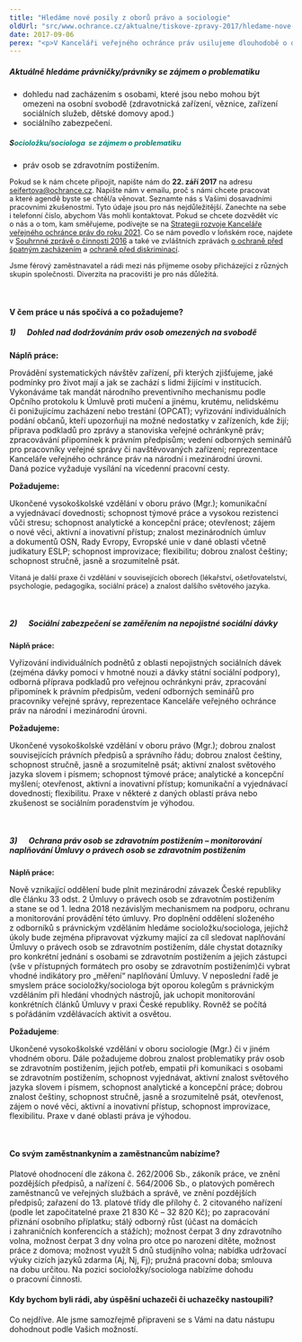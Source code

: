 ```yaml
---
title: "Hledáme nové posily z oborů právo a sociologie"
oldUrl: "src/www.ochrance.cz/aktualne/tiskove-zpravy-2017/hledame-nove-posily-z-oboru-pravo-a-sociologie"
date: 2017-09-06
perex: "<p>V Kanceláři veřejného ochránce práv usilujeme dlouhodobě o dobrou veřejnou správu a společnost bez předsudků. Snažíme se také předcházet špatnému zacházení s lidmi, kteří žijí v institucích. Od ledna 2018 budeme také systémově chránit práva osob s postižením. </p>"
---
```


<!-- imported from the old website -->

<h5>Aktuálně hledáme právničky/právníky se zájmem o problematiku</h5> <ul> <li>dohledu nad zacházením s osobami, které jsou nebo mohou být omezeni na osobní svobodě (zdravotnická zařízení, věznice, zařízení sociálních služeb, dětské domovy apod.) </li> <li>sociálního zabezpečení.</li></ul><h5><span style="background-color: initial; font-size: 12.8px;">S</span><span style="background-color: initial; font-size: 12.8px; color: rgb(0, 133, 118); font-weight: bold;">ocioložku/sociologa  se zájmem o problematiku</span></h5> <p></p><ul><li>práv osob se zdravotním postižením. </li></ul><p></p> <p><span style="font-size: 12.8px;">Pokud se k nám chcete připojit, napište nám do <b>22. září 2017</b> na adresu </span><a href="mailto:seifertova@ochrance.cz" style="font-size: 12.8px;">seifertova@ochrance.cz</a><span style="font-size: 12.8px;">. Napište nám v emailu, proč s námi chcete pracovat a které agendě byste se chtěl/a věnovat. Seznamte nás s Vašimi dosavadními pracovními zkušenostmi. Tyto údaje jsou pro nás nejdůležitější. Zanechte na sebe i telefonní číslo, abychom Vás mohli kontaktovat. Pokud se chcete dozvědět víc o nás a o tom, kam směřujeme, podívejte se na </span><a href="http://www.ochrance.cz/fileadmin/user_upload/Kancelar/strategie_KVOP_2016-2021.pdf" style="font-size: 12.8px;">Strategii rozvoje Kanceláře veřejného ochránce práv do roku 2021</a><span style="font-size: 12.8px;">. Co se nám povedlo v loňském roce, najdete v </span><a href="https://www.ochrance.cz/fileadmin/user_upload/zpravy_pro_poslaneckou_snemovnu/Vyrocni-zprava-2016_web.pdf" style="font-size: 12.8px;">Souhrnné zprávě o činnosti 2016</a><span style="font-size: 12.8px;"> a také ve zvláštních zprávách </span><a href="https://www.ochrance.cz/fileadmin/user_upload/ochrana_osob/Zpravy-vyrocni/2016-DET-vyrocni-zprava.pdf" style="font-size: 12.8px;">o ochraně před špatným zacházením</a><span style="font-size: 12.8px;"> a </span><a href="https://www.ochrance.cz/fileadmin/user_upload/DISKRIMINACE/Vyrocni_zpravy/2016-DIS-vyrocni-zprava.pdf" style="font-size: 12.8px;">ochraně před diskriminací</a><span style="font-size: 12.8px;">.</span></p> <p><span style="font-size: 12.8px;">Jsme férový zaměstnavatel a rádi mezi nás přijmeme osoby přicházející z různých skupin společnosti. Diverzita na pracovišti je pro nás důležitá.</span></p> <p> </p> <h4>V čem práce u nás spočívá a co požadujeme?</h4> <h5>1)      Dohled nad dodržováním práv osob omezených na svobodě</h5> <p><b>Náplň práce:</b></p> <p>Provádění systematických návštěv zařízení, při kterých zjišťujeme, jaké podmínky pro život mají a jak se zachází s lidmi žijícími v institucích. Vykonáváme tak mandát národního preventivního mechanismu podle Opčního protokolu k Úmluvě proti mučení a jinému, krutému, nelidskému či ponižujícímu zacházení nebo trestání (OPCAT); vyřizování individuálních podání občanů, kteří upozorňují na možné nedostatky v zařízeních, kde žijí; příprava podkladů pro zprávy a stanoviska veřejné ochránkyně práv; zpracovávání připomínek k právním předpisům; vedení odborných seminářů pro pracovníky veřejné správy či navštěvovaných zařízení; reprezentace Kanceláře veřejného ochránce práv na národní i mezinárodní úrovni. <br /> Daná pozice vyžaduje vysílání na vícedenní pracovní cesty. </p> <p><b>Požadujeme:</b></p> <p>Ukončené vysokoškolské vzdělání v oboru právo (Mgr.); komunikační a vyjednávací dovednosti; schopnost týmové práce a vysokou rezistenci vůči stresu; schopnost analytické a koncepční práce; otevřenost; zájem o nové věci, aktivní a inovativní přístup; znalost mezinárodních úmluv a dokumentů OSN, Rady Evropy, Evropské unie v dané oblasti včetně judikatury ESLP; schopnost improvizace; flexibilitu; dobrou znalost češtiny; schopnost stručně, jasně a srozumitelně psát.</p> <p><span style="font-size: 12.8px;">Vítaná je další praxe či vzdělání v souvisejících oborech (lékařství, ošetřovatelství, psychologie, pedagogika, sociální práce) a znalost dalšího světového jazyka.</span></p> <p> </p> <h5>2)      Sociální zabezpečení se zaměřením na nepojistné sociální dávky </h5> <p><span style="font-size: 12.8px;"><b>Náplň práce:</b></span></p> <p>Vyřizování individuálních podnětů z oblasti nepojistných sociálních dávek (zejména dávky pomoci v hmotné nouzi a dávky státní sociální podpory), odborná příprava podkladů pro veřejnou ochránkyni práv, zpracování připomínek k právním předpisům, vedení odborných seminářů pro pracovníky veřejné správy, reprezentace Kanceláře veřejného ochránce práv na národní i mezinárodní úrovni. </p> <p><b>Požadujeme:</b></p> <p>Ukončené vysokoškolské vzdělání v oboru právo (Mgr.); dobrou znalost souvisejících právních předpisů a správního řádu; dobrou znalost češtiny, schopnost stručně, jasně a srozumitelně psát; aktivní znalost světového jazyka slovem i písmem; schopnost týmové práce; analytické a koncepční myšlení; otevřenost, aktivní a inovativní přístup; komunikační a vyjednávací dovednosti; flexibilitu. Praxe v některé z daných oblastí práva nebo zkušenost se sociálním poradenstvím je výhodou.</p> <p> </p> <h5>3)      Ochrana práv osob se zdravotním postižením – monitorování naplňování Úmluvy o právech osob se zdravotním postižením</h5> <p><b><span style="font-size: 12.8px;">Náplň práce:</span></b></p> <p>Nově vznikající oddělení bude plnit mezinárodní závazek České republiky dle článku 33 odst. 2 Úmluvy o právech osob se zdravotním postižením a stane se od 1. ledna 2018 nezávislým mechanismem na podporu, ochranu a monitorování provádění této úmluvy. Pro doplnění oddělení složeného z odborníků s právnickým vzděláním hledáme socioložku/sociologa, jejichž úkoly bude zejména připravovat výzkumy mající za cíl sledovat naplňování Úmluvy o právech osob se zdravotním postižením, dále chystat dotazníky pro konkrétní jednání s osobami se zdravotním postižením a jejich zástupci (vše v přístupných formátech pro osoby se zdravotním postižením)či vybrat vhodné indikátory pro „měření“ naplňování Úmluvy. V neposlední řadě je smyslem práce socioložky/sociologa být oporou kolegům s právnickým vzděláním při hledání vhodných nástrojů, jak uchopit monitorování konkrétních článků Úmluvy v praxi České republiky. Rovněž se počítá s pořádáním vzdělávacích aktivit a osvětou. </p> <p><b>Požadujeme</b><span style="font-size: 12.8px;">:</span></p> <p>Ukončené vysokoškolské vzdělání v oboru sociologie (Mgr.) či v jiném vhodném oboru. Dále požadujeme dobrou znalost problematiky práv osob se zdravotním postižením, jejich potřeb, empatii při komunikaci s osobami se zdravotním postižením, schopnost vyjednávat, aktivní znalost světového jazyka slovem i písmem, schopnost analytické a koncepční práce; dobrou znalost češtiny, schopnost stručně, jasně a srozumitelně psát, otevřenost, zájem o nové věci, aktivní a inovativní přístup, schopnost improvizace, flexibilitu. Praxe v dané oblasti práva je výhodou.</p> <p> </p> <h4>Co svým zaměstnankyním a zaměstnancům nabízíme?</h4> <p>Platové ohodnocení dle zákona č. 262/2006 Sb., zákoník práce, ve znění pozdějších předpisů, a nařízení č. 564/2006 Sb., o platových poměrech zaměstnanců ve veřejných službách a správě, ve znění pozdějších předpisů; zařazení do 13. platové třídy dle přílohy č. 2 citovaného nařízení (podle let započitatelné praxe 21 830 Kč – 32 820 Kč); po zapracování přiznání osobního příplatku; stálý odborný růst (účast na domácích i zahraničních konferencích a stážích); možnost čerpat 3 dny zdravotního volna, možnost čerpat 3 dny volna pro otce po narození dítěte, možnost práce z domova; možnost využít 5 dnů studijního volna; nabídka udržovací výuky cizích jazyků zdarma (Aj, Nj, Fj); pružná pracovní doba; smlouva na dobu určitou. Na pozici socioložky/sociologa nabízíme dohodu o pracovní činnosti.</p> <h4>Kdy bychom byli rádi, aby úspěšní uchazeči či uchazečky nastoupili?</h4> <p>Co nejdříve. Ale jsme samozřejmě připraveni se s Vámi na datu nástupu dohodnout podle Vašich možností.</p>
